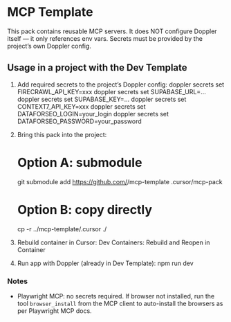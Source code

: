 # MCP Template

This pack contains reusable MCP servers. It does NOT configure Doppler itself —
it only references env vars. Secrets must be provided by the project’s own Doppler config.

## Usage in a project with the Dev Template

1. Add required secrets to the project’s Doppler config:
   doppler secrets set FIRECRAWL_API_KEY=xxx
   doppler secrets set SUPABASE_URL=...
   doppler secrets set SUPABASE_KEY=...
   doppler secrets set CONTEXT7_API_KEY=xxx
   doppler secrets set DATAFORSEO_LOGIN=your_login
   doppler secrets set DATAFORSEO_PASSWORD=your_password

2. Bring this pack into the project:

   # Option A: submodule

   git submodule add https://github.com/<you>/mcp-template .cursor/mcp-pack

   # Option B: copy directly

   cp -r ../mcp-template/.cursor ./

3. Rebuild container in Cursor:
   Dev Containers: Rebuild and Reopen in Container

4. Run app with Doppler (already in Dev Template):
   npm run dev

### Notes

- Playwright MCP: no secrets required. If browser not installed, run the tool `browser_install` from the MCP client to auto-install the browsers as per Playwright MCP docs.
